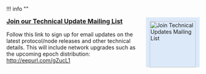 !!! info ""
	<div style="display:flex;">
		<div style="padding-right: 10px;">
			<a href="http://eepurl.com/gZucL1" target="_blank" rel="noopener"><h3 style="margin-top: 0;">Join our Technical Update Mailing List</h3></a>
			<div>Follow this link to sign up for email updates on the latest protocol/node releases and other technical details. This will include network upgrades such as the upcoming epoch distribution:
				<a href="http://eepurl.com/gZucL1" class="button" target="_blank" rel="noopener">http://eepurl.com/gZucL1</a>
			</div>
		</div>
		<div>
			<div style="background-color: #DCE9F9; padding: 10px 10px 0 10px;">
				<a href="http://eepurl.com/gZucL1" target="_blank" rel="noopener"><img alt="Join Technical Updates Mailing List" src="../../images/mailing-list.svg" title="Mailing list" style="width:100%; min-width: 120px;"></a>
			</div>
		</div>
	</div>